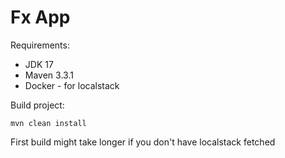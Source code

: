 # Fx App

Requirements:
- JDK 17
- Maven 3.3.1
- Docker - for localstack

Build project:

```shell
mvn clean install
```

First build might take longer if you don't have localstack fetched